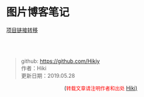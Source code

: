 # 图片博客笔记
[项目链接转移](https://github.com/Hikiy/Blog)<br /><br /><br /><br />
> github: https://github.com/Hikiy  
> 作者：Hiki  
> 更新日期：2019.05.28

<center>(<font color=red size=2>转载文章请注明作者和出处 </font><a href="https://github.com/Hikiy">Hiki)</a></center>  